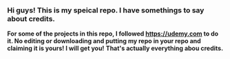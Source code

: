 ### Hi guys! This is my speical repo. I have somethings to say about credits.
**For some of the projects in this repo, I followed https://udemy.com to do it. No editing or downloading and putting my repo in your repo and claiming it is yours! I will get you!** 
**That's actually everything abou credits.**

